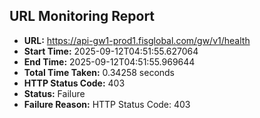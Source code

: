 ## URL Monitoring Report

- **URL:** https://api-gw1-prod1.fisglobal.com/gw/v1/health
- **Start Time:** 2025-09-12T04:51:55.627064
- **End Time:** 2025-09-12T04:51:55.969644
- **Total Time Taken:** 0.34258 seconds
- **HTTP Status Code:** 403
- **Status:** Failure
- **Failure Reason:** HTTP Status Code: 403
